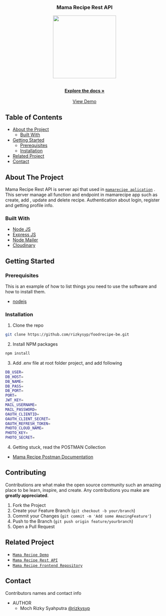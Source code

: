<br />
<p align="center">

  <h3 align="center">Mama Recipe Rest API</h3>
  <p align="center">
    <image align="center" width="200" src='./logo.png' />
  </p>

  <p align="center">
    <br />
    <a href="https://github.com/rizkysyp/foodrecipe-be.git"><strong>Explore the docs »</strong></a>
    <br />
    <br />
    <a href="https://recipe.rizkyproject.my.id">View Demo</a>
  </p>
</p>



<!-- TABLE OF CONTENTS -->
## Table of Contents

* [About the Project](#about-the-project)
  * [Built With](#built-with)
* [Getting Started](#getting-started)
  * [Prerequisites](#prerequisites)
  * [Installation](#installation)
* [Related Project](#related-project)
* [Contact](#contact)



<!-- ABOUT THE PROJECT -->
## About The Project


Mama Recipe Rest API is server api that used in [`mamarecipe aplication`](https://recipe.rizkyproject.my.id/) . This server manage all function and endpoint in mamarecipe app such as create, add , update and delete recipe. Authentication about login, register and getting profile info.


### Built With

* [Node JS](https://nodejs.org/en/docs/)
* [Express JS](https://expressjs.com/)
* [Node Mailer](https://nodemailer.com/)
* [Cloudinary](https://cloudinary.com/)


<!-- GETTING STARTED -->
## Getting Started

### Prerequisites

This is an example of how to list things you need to use the software and how to install them.

* [nodejs](https://nodejs.org/en/download/)

### Installation

1. Clone the repo
```sh
git clone https://github.com/rizkysyp/foodrecipe-be.git
```
2. Install NPM packages
```sh
npm install
```
3. Add .env file at root folder project, and add following
```sh
DB_USER=
DB_HOST=
DB_NAME=
DB_PASS=
DB_PORT=
PORT=
JWT_KEY=
MAIL_USERNAME=
MAIL_PASSWORD=
OAUTH_CLIENTID=
OAUTH_CLIENT_SECRET=
OAUTH_REFRESH_TOKEN=
PHOTO_CLOUD_NAME=
PHOTO_KEY=
PHOTO_SECRET=

```
4. Getting stuck, read the POSTMAN Collection
* [Mama Recipe Postman Documentation](https://documenter.getpostman.com/view/23906231/2s8ZDbXLti)

<!-- CONTRIBUTING -->
## Contributing

Contributions are what make the open source community such an amazing place to be learn, inspire, and create. Any contributions you make are **greatly appreciated**.

1. Fork the Project
2. Create your Feature Branch (`git checkout -b your/branch`)
3. Commit your Changes (`git commit -m 'Add some AmazingFeature'`)
4. Push to the Branch (`git push origin feature/yourbranch`)
5. Open a Pull Request



<!-- RELATED PROJECT -->
## Related Project
* [`Mama Recipe Demo`](https://recipe.rizkyproject.my.id/)
* [`Mama Recipe Rest API`](https://api-recipe.rizkyproject.my.id)
* [`Mama Recipe Frontend Repository`](https://github.com/rizkysyp/foodrecipes-fe)


<!-- CONTACT -->
## Contact

Contributors names and contact info

* AUTHOR
  * Moch Rizky Syahputra [@rizkysyp](https://github.com/rizkysyp)
